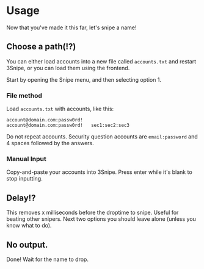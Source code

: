 # Usage

Now that you've made it this far, let's snipe a name!

## Choose a path(!?)

You can either load accounts into a new file called `accounts.txt` and restart 3Snipe, or you can load them
using the frontend.

Start by opening the Snipe menu, and then selecting option 1.

### File method

Load `accounts.txt` with accounts, like this:
```
account@domain.com:passw0rd!
account@domain.com:passw0rd!   sec1:sec2:sec3
```
Do not repeat accounts. Security question accounts are `email:password` and 4 spaces followed by the answers.

### Manual Input

Copy-and-paste your accounts into 3Snipe. Press enter while it's blank to stop inputting.

## Delay!?

This removes x milliseconds before the droptime to snipe. Useful for beating other snipers.
Next two options you should leave alone (unless you know what to do).

## No output.

Done! Wait for the name to drop.